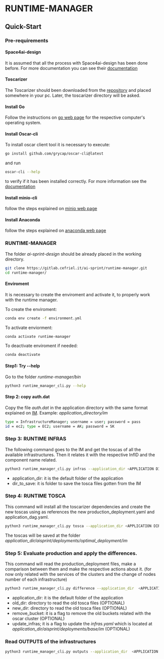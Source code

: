 # RUNTIME-MANAGER

## Quick-Start


### Pre-requirements

#### Space4ai-design

It is assumed that all the process with Space4ai-design has been done before. For more documentation you can see their [documentation](https://gitlab.polimi.it/ai-sprint/space4ai-d) 

#### Toscarizer
The Toscarizer should been downloaded from the [repository](https://gitlab.polimi.it/ai-sprint/toscarizer) and placed somewhere in your pc. Later, the toscarizer directory will be asked.

#### Install Go
Follow the instructions on [go web page](https://go.dev/doc/install) for the respective computer's operating system.

#### Install Oscar-cli
To install oscar client tool it is necessary to execute:
```sh
go install github.com/grycap/oscar-cli@latest
```
and run 
```sh
oscar-cli --help
```
to verify if it has been installed correctly. For more information see the [documentation](https://docs.oscar.grycap.net/oscar-cli/) 

#### Install minio-cli

follow the steps explained on [minio web page](https://min.io/docs/minio/linux/reference/minio-mc.html#) 

#### Install Anaconda

follow the steps explained on [anaconda web page](https://docs.anaconda.com/anaconda/install/linux/) 


### RUNTIME-MANAGER

The folder *ai-sprint-design* should be already placed in the working directory.

```sh
git clone https://gitlab.cefriel.it/ai-sprint/runtime-manager.git
cd runtime-manager/
```

#### Enviroment
It is necessary to create the enviroment and activate it, to properly work with the runtime manager.

To create the enviroment:
```sh
conda env create -f environment.yml
```
To activate enviorment:
```sh
conda activate runtime-manager
```
To deactivate enviroment if needed:
```sh
conda deactivate
```

#### Step1: Try --help
Go to the folder *runtime-manager/bin*

```sh
python3 runtime_manager_cli.py --help
```
#### Step 2: copy auth.dat 
Copy the file *auth.dat* in the application directory with the same format explained on [IM](https://imdocs.readthedocs.io/en/latest/gstarted.html?highlight=auth#authentication-file). Example: *application_directory/im*

```sh
type = InfrastructureManager; username = user; password = pass
id = ec2; type = EC2; username = AK; password = SK
```
### Step 3: RUNTIME INFRAS

The following command goes to the IM and get the toscas of all the available infrastructures. Then it relates it with the respective InfID and the component name related.

```sh
python3 runtime_manager_cli.py infras --application_dir <APPLICATION DIR> --dir_to_save <DIR TO SAVE THE TOSCA FILES>
```
- application_dir: it is the default folder of the application
- dir_to_save: it is folder to save the tosca files gotten from the IM

### Step 4: RUNTIME TOSCA

This command will install all the toscarizer dependencies and create the new toscas using as references the new production_deployment.yaml and application_dag.yaml.

```sh
python3 runtime_manager_cli.py tosca --application_dir <APPLICATION DIR> --tosca_dir <TOSCARIZER DIRECTORY>
```
The toscas will be saved at the folder *application_dir/aisprint/deployments/optimal_deployment/im*

### Step 5: Evaluate production and apply the differences.

This command will read the production_deployment files, make a comparison between them and make the respective actions about it. (for now only related with the services of the clusters and the change of nodes number of each infrastructure)

```sh
python3 runtime_manager_cli.py difference --application_dir  <APPLICATION DIR>  --old_dir <OPTIONAL DIR TO READ THE OLD TOSCA FILES>  --new_dir <OPTIONAL DIR TO READ THE OLD TOSCA FILES> --remove_bucket --update_infras
```
- application_dir: it is the default folder of the application
- old_dir: directory to read the old tosca files (OPTIONAL)
- new_dir: directory to read the old tosca files (OPTIONAL)
- remove_bucket: it is a flag to remove the old buckets related with the oscar cluster (OPTIONAL)
- update_infras; it is a flag to update the *infras.yaml* which is located at *application_dir/aisprint/deployments/base/im* (OPTIONAL)


### Read OUTPUTS of the infrastructures

```sh
python3 runtime_manager_cli.py outputs --application_dir  <APPLICATION DIR> --dir_to_save <DIR TO SAVE THE OUTPUT FILES>
```